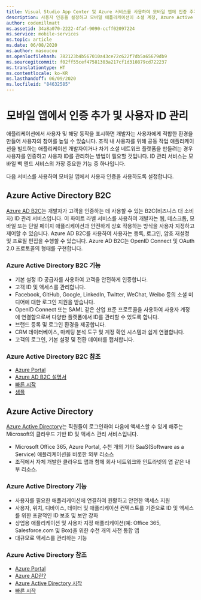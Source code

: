 ```yaml
---
title: Visual Studio App Center 및 Azure 서비스를 사용하여 모바일 앱에 인증 추가
description: 사용자 인증을 설정하고 모바일 애플리케이션이 소셜 계정, Azure Active Directory 및 사용자 지정 인증을 통해 인증을 받도록 하는 Visual Studio App Center와 같은 서비스에 대해 알아봅니다.
author: codemillmatt
ms.assetid: 34a8a070-2222-4faf-9090-ccff02097224
ms.service: mobile-services
ms.topic: article
ms.date: 06/08/2020
ms.author: masoucou
ms.openlocfilehash: 782123b4b567010a43ce72c622f7db5a65679db9
ms.sourcegitcommit: f02ff55cef47581303a217cf1d310879cd722237
ms.translationtype: HT
ms.contentlocale: ko-KR
ms.lasthandoff: 06/09/2020
ms.locfileid: "84632585"
---
```

# <a name="add-authentication-and-manage-user-identities-in-your-mobile-apps"></a>모바일 앱에서 인증 추가 및 사용자 ID 관리

애플리케이션에서 사용자 및 해당 동작을 표시하면 개발자는 사용자에게 적합한 환경을 만들어 사용자의 참여를 높일 수 있습니다. 조직 내 사용자를 위해 공동 작업 애플리케이션을 빌드하는 애플리케이션 개발자이거나 차기 소셜 네트워크 플랫폼을 만들려는 경우 사용자를 인증하고 사용자 ID를 관리하는 방법이 필요할 것입니다. ID 관리 서비스는 모바일 백 엔드 서비스의 가장 중요한 기능 중 하나입니다.

다음 서비스를 사용하여 모바일 앱에서 사용자 인증을 사용하도록 설정합니다.

## <a name="azure-active-directory-b2c"></a>Azure Active Directory B2C

[Azure AD B2C](https://azure.microsoft.com/services/active-directory-b2c/)는 개발자가 고객을 인증하는 데 사용할 수 있는 B2C(비즈니스 대 소비자) ID 관리 서비스입니다. 이 화이트 라벨 서비스를 사용하여 개발자는 웹, 데스크톱, 모바일 또는 단일 페이지 애플리케이션과 안전하게 상호 작용하는 방식을 사용자 지정하고 제어할 수 있습니다. Azure AD B2C를 사용하여 사용자는 등록, 로그인, 암호 재설정 및 프로필 편집을 수행할 수 있습니다. Azure AD B2C는 OpenID Connect 및 OAuth 2.0 프로토콜의 형태를 구현합니다. 

### <a name="azure-active-directory-b2c-features"></a>Azure Active Directory B2C 기능

- 기본 설정 ID 공급자를 사용하여 고객을 안전하게 인증합니다.
- 고객 ID 및 액세스를 관리합니다.
- Facebook, GitHub, Google, LinkedIn, Twitter, WeChat, Weibo 등의 소셜 미디어에 대한 로그인 지원을 받습니다.
- OpenID Connect 또는 SAML 같은 산업 표준 프로토콜을 사용하여 사용자 계정에 연결함으로써 다양한 플랫폼에서 ID를 관리할 수 있도록 합니다.
- 브랜드 등록 및 로그인 환경을 제공합니다.
- CRM 데이터베이스, 마케팅 분석 도구 및 계정 확인 시스템과 쉽게 연결합니다.
- 고객의 로그인, 기본 설정 및 전환 데이터를 캡처합니다.

### <a name="azure-active-directory-b2c-references"></a>Azure Active Directory B2C 참조

- [Azure Portal](https://portal.azure.com/)
- [Azure AD B2C 설명서](/azure/active-directory-b2c/)
- [빠른 시작](/azure/active-directory-b2c/active-directory-b2c-quickstarts-web-app)
- [샘플](/azure/active-directory-b2c/code-samples)

## <a name="azure-active-directory"></a>Azure Active Directory

[Azure Active Directory](https://azure.microsoft.com/services/active-directory/)는 직원들이 로그인하여 다음에 액세스할 수 있게 해주는 Microsoft의 클라우드 기반 ID 및 액세스 관리 서비스입니다.

- Microsoft Office 365, Azure Portal, 수천 개의 기타 SaaS(Software as a Service) 애플리케이션을 비롯한 외부 리소스
- 조직에서 자체 개발한 클라우드 앱과 함께 회사 네트워크와 인트라넷의 앱 같은 내부 리소스.

### <a name="azure-active-directory-features"></a>Azure Active Directory 기능

- 사용자를 필요한 애플리케이션에 연결하여 원활하고 안전한 액세스 지원
- 사용자, 위치, 디바이스, 데이터 및 애플리케이션 컨텍스트를 기준으로 ID 및 액세스를 위한 포괄적인 ID 보호 및 보안 강화
- 상업용 애플리케이션 및 사용자 지정 애플리케이션(예: Office 365, Salesforce.com 및 Box)을 위한 수천 개의 사전 통합 앱
- 대규모로 액세스를 관리하는 기능

### <a name="azure-active-directory-references"></a>Azure Active Directory 참조

- [Azure Portal](https://portal.azure.com/)
- [Azure AD란?](/azure/active-directory/fundamentals/active-directory-whatis)
- [Azure Active Directory 시작](/azure/active-directory/fundamentals/active-directory-whatis)
- [빠른 시작](/azure/active-directory/fundamentals/active-directory-access-create-new-tenant)